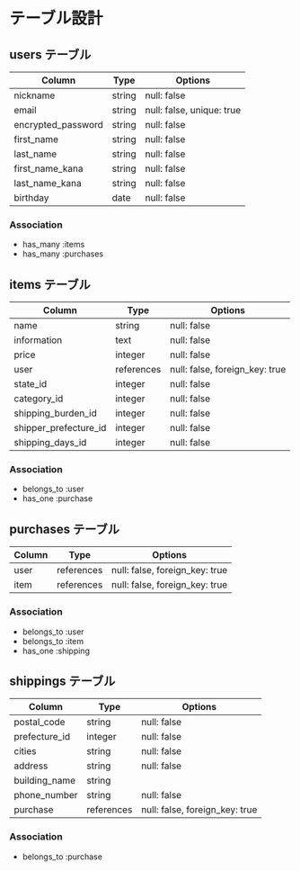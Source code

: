 # テーブル設計

## users テーブル

| Column             | Type    | Options                       |
| ------------------ | ------- | ----------------------------- |
| nickname           | string  | null: false                   |
| email              | string  | null: false, unique: true     |
| encrypted_password | string  | null: false                   |
| first_name         | string  | null: false                   |
| last_name          | string  | null: false                   |
| first_name_kana    | string  | null: false                   |
| last_name_kana     | string  | null: false                   |
| birthday           | date    | null: false                   | 

### Association

- has_many :items
- has_many :purchases

## items テーブル

| Column                | Type       | Options                        |
| --------------------- | ---------- | ------------------------------ |
| name                  | string     | null: false                    |
| information           | text       | null: false                    |
| price                 | integer    | null: false                    |
| user                  | references | null: false, foreign_key: true |
| state_id              | integer    | null: false                    |
| category_id           | integer    | null: false 				      |
| shipping_burden_id    | integer    | null: false                    |
| shipper_prefecture_id | integer    | null: false                    |
| shipping_days_id      | integer    | null: false                    |

### Association

- belongs_to :user 
- has_one :purchase

## purchases テーブル

| Column   | Type       | Options                        |
| -------- | ---------- | ------------------------------ |
| user     | references | null: false, foreign_key: true |
| item     | references | null: false, foreign_key: true |

### Association
- belongs_to :user
- belongs_to :item
- has_one :shipping

## shippings テーブル

| Column        | Type       | Options                        |
| ------------- | ---------- | ------------------------------ |
| postal_code   | string     | null: false                    |
| prefecture_id | integer    | null: false                    |
| cities        | string     | null: false                    |
| address       | string     | null: false                    |
| building_name | string     |                                |
| phone_number  | string     | null: false                    |
| purchase      | references | null: false, foreign_key: true |

### Association

- belongs_to :purchase